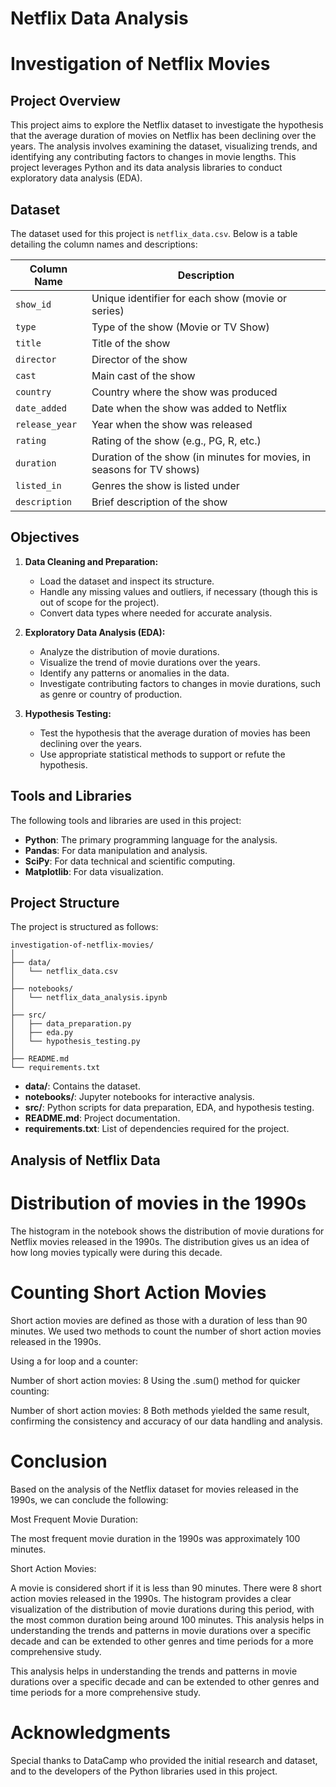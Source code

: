 # Netflix Data Analysis

# Investigation of Netflix Movies

## Project Overview

This project aims to explore the Netflix dataset to investigate the hypothesis that the average duration of movies on Netflix has been declining over the years. The analysis involves examining the dataset, visualizing trends, and identifying any contributing factors to changes in movie lengths. This project leverages Python and its data analysis libraries to conduct exploratory data analysis (EDA).

## Dataset

The dataset used for this project is `netflix_data.csv`. Below is a table detailing the column names and descriptions:

| Column Name         | Description                                                                 |
|---------------------|-----------------------------------------------------------------------------|
| `show_id`           | Unique identifier for each show (movie or series)                           |
| `type`              | Type of the show (Movie or TV Show)                                         |
| `title`             | Title of the show                                                           |
| `director`          | Director of the show                                                        |
| `cast`              | Main cast of the show                                                       |
| `country`           | Country where the show was produced                                         |
| `date_added`        | Date when the show was added to Netflix                                     |
| `release_year`      | Year when the show was released                                             |
| `rating`            | Rating of the show (e.g., PG, R, etc.)                                      |
| `duration`          | Duration of the show (in minutes for movies, in seasons for TV shows)       |
| `listed_in`         | Genres the show is listed under                                             |
| `description`       | Brief description of the show                                               |

## Objectives

1. **Data Cleaning and Preparation:**
   - Load the dataset and inspect its structure.
   - Handle any missing values and outliers, if necessary (though this is out of scope for the project).
   - Convert data types where needed for accurate analysis.

2. **Exploratory Data Analysis (EDA):**
   - Analyze the distribution of movie durations.
   - Visualize the trend of movie durations over the years.
   - Identify any patterns or anomalies in the data.
   - Investigate contributing factors to changes in movie durations, such as genre or country of production.

3. **Hypothesis Testing:**
   - Test the hypothesis that the average duration of movies has been declining over the years.
   - Use appropriate statistical methods to support or refute the hypothesis.

## Tools and Libraries

The following tools and libraries are used in this project:

- **Python**: The primary programming language for the analysis.
- **Pandas**: For data manipulation and analysis.
- **SciPy**: For data technical and scientific computing.
- **Matplotlib**: For data visualization.

## Project Structure

The project is structured as follows:

```
investigation-of-netflix-movies/
│
├── data/
│   └── netflix_data.csv
│
├── notebooks/
│   └── netflix_data_analysis.ipynb
│
├── src/
│   ├── data_preparation.py
│   ├── eda.py
│   └── hypothesis_testing.py
│
├── README.md
└── requirements.txt
```

- **data/**: Contains the dataset.
- **notebooks/**: Jupyter notebooks for interactive analysis.
- **src/**: Python scripts for data preparation, EDA, and hypothesis testing.
- **README.md**: Project documentation.
- **requirements.txt**: List of dependencies required for the project.


## Analysis of Netflix Data
# Distribution of movies in the 1990s
The histogram in the notebook shows the distribution of movie durations for Netflix movies released in the 1990s. The distribution gives us an idea of how long movies typically were during this decade.
# Counting Short Action Movies
Short action movies are defined as those with a duration of less than 90 minutes. We used two methods to count the number of short action movies released in the 1990s.

Using a for loop and a counter:

Number of short action movies: 8
Using the .sum() method for quicker counting:

Number of short action movies: 8
Both methods yielded the same result, confirming the consistency and accuracy of our data handling and analysis.

# Conclusion
Based on the analysis of the Netflix dataset for movies released in the 1990s, we can conclude the following:

Most Frequent Movie Duration:

The most frequent movie duration in the 1990s was approximately 100 minutes.

Short Action Movies:

A movie is considered short if it is less than 90 minutes. There were 8 short action movies released in the 1990s.
The histogram provides a clear visualization of the distribution of movie durations during this period, with the most common duration being around 100 minutes. This analysis helps in understanding the trends and patterns in movie durations over a specific decade and can be extended to other genres and time periods for a more comprehensive study.

This analysis helps in understanding the trends and patterns in movie durations over a specific decade and can be extended to other genres and time periods for a more comprehensive study.

# Acknowledgments
Special thanks to DataCamp who provided the initial research and dataset, and to the developers of the Python libraries used in this project.
